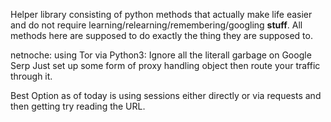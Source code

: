 Helper library consisting of python methods that actually make life easier
and do not require learning/relearning/remembering/googling **stuff**.
All methods here are supposed to do exactly the thing they are supposed to.


netnoche:
using Tor via Python3:
Ignore all the literall garbage on Google Serp
Just set up some form of proxy handling object
then route your traffic through it.

Best Option as of today is using sessions either
directly or via requests and then getting try
reading the URL.
